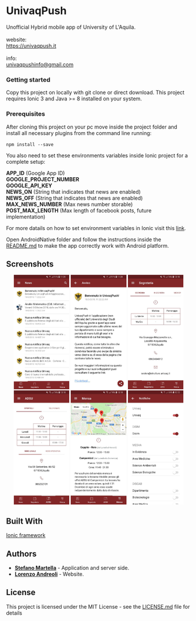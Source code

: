 # UnivaqPush
Unofficial Hybrid mobile app of University of L'Aquila.<br /><br />
website:<br />
https://univaqpush.it<br /><br />
info:<br />
univaqpushinfo@gmail.com

### Getting started
Copy this project on locally with git clone or direct download.
This project requires Ionic 3 and Java >= 8 installed on your system.

### Prerequisites

After cloning this project on your pc move inside the project folder
and install all necessary plugins from the command line running: 

```
npm install --save
```

You also need to set these environments variables inside Ionic project for a complete setup:

<b>APP_ID</b> (Google App ID)<br />
<b>GOOGLE_PROJECT_NUMBER</b><br />
<b>GOOGLE_API_KEY</b><br />
<b>NEWS_ON</b> (String that indicates that news are enabled)<br />
<b>NEWS_OFF</b> (String that indicates that news are enabled)<br />
<b>MAX_NEWS_NUMBER</b> (Max news number storable)<br />
<b>POST_MAX_LENGTH</b> (Max length of facebook posts, future implementation)<br />

For more datails on how to set environment variables in Ionic visit this [link](https://github.com/gshigeto/ionic-environment-variables).

Open AndroidNative folder and follow the instructions inside the [README.md](AndroidNative/README.md) to make the app correctly work with Android platform. 

<!-- ### Installing -->

## Screenshots

<p align="center">
  <img width=30% src="screenshots/notizie.jpg"> 
  <img width=30% src="screenshots/dettaglio-notizia.jpg">
  <img width=30% src="screenshots/segreteria.jpg">
  <img width=30% src="screenshots/adsu.jpg">
  <img width=30% src="screenshots/mensa.jpg">
  <img width=30% src="screenshots/dipartimenti.jpg">
</p>

<!--
  ## Running the tests
  ### Break down into end to end tests
  ### And coding style tests
-->
<!-- ## Deployment -->

## Built With
[Ionic framework](https://ionicframework.com/docs/)

<!-- 
  ## Contributing
  Please read [CONTRIBUTING.md](CONTRIBUTING.md) for details on our code of conduct, and the process for submitting pull requests to us.
-->
<!-- Versioning -->

## Authors
* [**Stefano Martella**](https://github.com/StefanoMartella) - Application and server side.
* [**Lorenzo Andreoli**](https://github.com/loreand95) - Website.

## License
This project is licensed under the MIT License - see the [LICENSE.md](LICENSE) file for details

<!-- 
  ## Acknowledgments
  * Hat tip to anyone whose code was used
  * Inspiration
  * etc
-->

